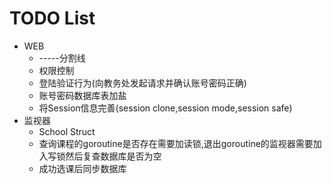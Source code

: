 TODO List
====================
- WEB
    - -----分割线
    - 权限控制
    - 登陆验证行为(向教务处发起请求并确认账号密码正确)
    - 账号密码数据库表加盐
    - 将Session信息完善(session clone,session mode,session safe)
- 监视器
    - School Struct
    - 查询课程的goroutine是否存在需要加读锁,退出goroutine的监视器需要加入写锁然后复查数据库是否为空
    - 成功选课后同步数据库
    
